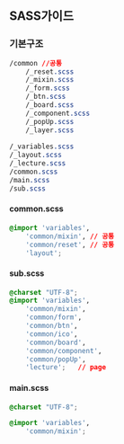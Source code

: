 ## SASS가이드

### 기본구조

```css
/common //공통
    /_reset.scss
    /_mixin.scss
    /_form.scss
    /_btn.scss
    /_board.scss
    /_component.scss
    /_popUp.scss
    /_layer.scss	
    
/_variables.scss
/_layout.scss
/_lecture.scss
/common.scss
/main.scss
/sub.scss
```



#### common.scss

```css
@import 'variables',
    'common/mixin', // 공통
    'common/reset', // 공통
    'layout';
```



#### sub.scss

```css
@charset "UTF-8";
@import 'variables',
    'common/mixin',
    'common/form',
    'common/btn',
    'common/ico',
    'common/board',
    'common/component',
    'common/popUp',
    'lecture';   // page
```



#### main.scss

```css
@charset "UTF-8";

@import 'variables',
    'common/mixin';
```

